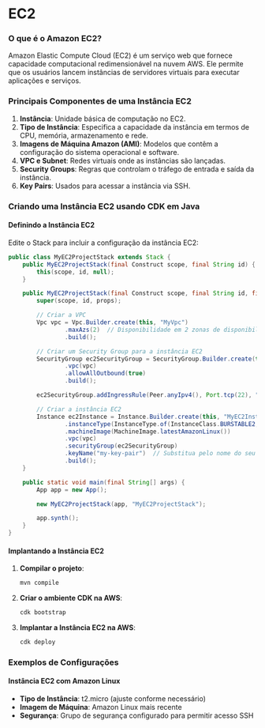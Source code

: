# EC2

### O que é o Amazon EC2?

Amazon Elastic Compute Cloud (EC2) é um serviço web que fornece capacidade computacional redimensionável na nuvem AWS. Ele permite que os usuários lancem instâncias de servidores virtuais para executar aplicações e serviços.

### Principais Componentes de uma Instância EC2

1. **Instância**: Unidade básica de computação no EC2.
2. **Tipo de Instância**: Especifica a capacidade da instância em termos de CPU, memória, armazenamento e rede.
3. **Imagens de Máquina Amazon (AMI)**: Modelos que contêm a configuração do sistema operacional e software.
4. **VPC e Subnet**: Redes virtuais onde as instâncias são lançadas.
5. **Security Groups**: Regras que controlam o tráfego de entrada e saída da instância.
6. **Key Pairs**: Usados para acessar a instância via SSH.

### Criando uma Instância EC2 usando CDK em Java

#### Definindo a Instância EC2

Edite o Stack para incluir a configuração da instância EC2:

```java
public class MyEC2ProjectStack extends Stack {
    public MyEC2ProjectStack(final Construct scope, final String id) {
        this(scope, id, null);
    }

    public MyEC2ProjectStack(final Construct scope, final String id, final StackProps props) {
        super(scope, id, props);

        // Criar a VPC
        Vpc vpc = Vpc.Builder.create(this, "MyVpc")
                .maxAzs(2)  // Disponibilidade em 2 zonas de disponibilidade
                .build();

        // Criar um Security Group para a instância EC2
        SecurityGroup ec2SecurityGroup = SecurityGroup.Builder.create(this, "EC2SecurityGroup")
                .vpc(vpc)
                .allowAllOutbound(true)
                .build();

        ec2SecurityGroup.addIngressRule(Peer.anyIpv4(), Port.tcp(22), "Allow SSH access");

        // Criar a instância EC2
        Instance ec2Instance = Instance.Builder.create(this, "MyEC2Instance")
                .instanceType(InstanceType.of(InstanceClass.BURSTABLE2, InstanceSize.MICRO))
                .machineImage(MachineImage.latestAmazonLinux())
                .vpc(vpc)
                .securityGroup(ec2SecurityGroup)
                .keyName("my-key-pair")  // Substitua pelo nome do seu par de chaves
                .build();
    }

    public static void main(final String[] args) {
        App app = new App();

        new MyEC2ProjectStack(app, "MyEC2ProjectStack");

        app.synth();
    }
}
```

#### Implantando a Instância EC2

1. **Compilar o projeto**:
   ```bash
   mvn compile
   ```

2. **Criar o ambiente CDK na AWS**:
   ```bash
   cdk bootstrap
   ```

3. **Implantar a Instância EC2 na AWS**:
   ```bash
   cdk deploy
   ```

### Exemplos de Configurações

#### Instância EC2 com Amazon Linux

- **Tipo de Instância**: t2.micro (ajuste conforme necessário)
- **Imagem de Máquina**: Amazon Linux mais recente
- **Segurança**: Grupo de segurança configurado para permitir acesso SSH
